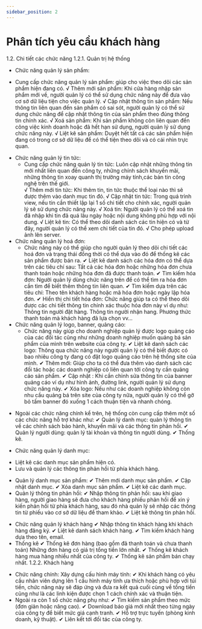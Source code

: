 ```yaml
---
sidebar_position: 2
---
```


# Phân tích yêu cầu khách hàng
1.2. Chi tiết các chức năng
1.2.1. Quản trị hệ thống
* Chức năng quản lý sản phẩm:
- Cung cấp chức năng quản lý sản phẩm: giúp cho việc theo dõi các sản phẩm hiện đang có. 
√ Thêm mới sản phẩm: Khi cửa hàng nhập sản phẩm mới về, người quản lý có thể sử dụng chức năng này để đưa vào cơ sở dữ liệu tiện cho việc quản lý.
√ Cập nhật thông tin sản phẩm: Nếu thông tin liên quan đến sản phẩm có sai sót, người quản lý có thể sử dụng chức năng để cập nhật thông tin của sản phẩm theo đúng thông tin chính xác.
√ Xoá sản phẩm: Khi sản phẩm không còn liên quan đến công việc kinh doanh hoặc đã hết hạn sử dụng, người quản lý sử dụng chức năng này. 
√ Liệt kê sản phẩm: Duyệt hết tất cả các sản phẩm hiện đang có trong cơ sở dữ liệu để có thể tiện theo dõi và có cái nhìn trực quan.
* Chức năng quản lý tin tức:
	- Cung cấp chức năng quản lý tin tức: Luôn cập nhật những thông tin mới nhất liên quan đến công ty, những chính sách khuyến mãi, những thông tin xoay quanh thị trường máy tính,các bản tin công nghệ trên thế giới.	
√ Thêm mới tin tức: Khi thêm tin, tin tức thuộc thể loại nào thì sẽ được thêm vào danh mục tin đó.
√ Cập nhật tin tức: Trong quá trình view, nếu tin cần thiết lập lại 1 số chi tiết cho chính xác, người quản lý sẽ sử dụng chức năng này.
√ Xoá tin: Người quản lý có thể xoá tin đã nhập khi tin đã quá lâu ngày hoặc nội dung không phù hợp với nội dung. 
√ Liệt kê tin: Có thể theo dõi danh sách các tin hiện có và từ đây, người quản lý có thể xem chi tiết của tin đó.
√ Cho phép upload ảnh lên server.
* Chức năng quản lý hoá đơn:
	- Chức năng này có thể giúp cho người quản lý theo dõi chi tiết các hoá đơn và trạng thái đồng thời có thể dựa vào đó để thống kê các sản phẩm được bán ra.	
✔ Liệt kê danh sách các hóa đơn có thể dựa trên các tiêu chí sau: Tất cả các hóa đơn hoặc những hóa đơn chưa thanh toán hoặc những hóa đơn đã được thanh toán.
✔ Tìm kiếm hóa đơn: Người quản lý dùng chức năng trên để có thể tìm ra hóa đơn cần tìm để biết thêm thông tin liên quan.
✔ Tìm kiếm dựa trên các tiêu chí: Theo tên khách hàng hoặc mã hóa đơn hoặc ngày lập hóa đơn.
✔ Hiển thị chi tiết hóa đơn: Chức năng giúp ta có thể theo dõi được các chi tiết thông tin chính xác thuộc hóa đơn này ví dụ như:
Thông tin người đặt hàng.
Thông tin người nhận hang.
Phương thức thanh toán mà khách hàng đã lựa chọn vv…
* Chức năng quản lý logo, banner, quảng cáo:
	- Chức năng này giúp cho doanh nghiệp quản lý được logo quảng cáo của các đối tác cũng như những doanh nghiệp muốn quảng bá sản phẩm của mình trên website của công ty.
✔ Liệt kê danh sách các logo: Thông qua chức năng này người quản lý có thể biết được có bao nhiêu công ty đang có đặt logo quảng cáo trên hệ thống site của mình.
✔ Thêm mới: Giúp cho ta có thể đưa thêm vào danh sách các đối tác hoặc các doanh nghiệp có liên quan tới công ty cần quảng cáo sản phẩm. 
✔ Cập nhật : Khi cần chỉnh sửa thông tin của banner quảng cáo ví dụ như hình ảnh, đường link, người quản lý sử dụng chức năng này.
✔ Xóa logo: Nếu như các doanh nghiệp không còn nhu cầu quảng bá trên site của công ty nữa, người quản lý có thể gỡ bỏ tấm banner đó xuống 1 cách thuận tiện và nhanh chóng.
- Ngoài các chức năng chính kể trên, hệ thống còn cung cấp thêm một số các chức năng hỗ trợ khác như:
✔ Quản lý danh mục: quản lý thông tin về các chính sách bảo hành, khuyến mãi và các thông tin phản hồi.
✔ Quản lý người dùng: quản lý tài khoản và thông tin người dùng.
✔ Thống kê.
* Chức năng quản lý danh mục:
- Liệt kê các danh mục sản phẩm hiện có.
- Lưu và quản lý các thông tin phản hồi từ phía khách hàng.
 + Quản lý danh mục sản phẩm:
✔ Thêm mới danh mục sản phẩm. 
✔ Cập nhật danh mục.
✔ Xóa danh mục sản phẩm. 
✔ Liệt kê các danh mục. 
 + Quản lý thông tin phản hồi:
✔ Nhập thông tin phản hồi: sau khi giao hàng, người giao hàng sẽ đưa cho khách hàng phiếu phản hồi để xin ý kiến phản hồi từ phía khách hàng, sau đó nhà quản lý sẽ nhập các thông tin từ phiếu vào cơ sở dữ liệu để tham khảo.
✔ Liệt kê thông tin phản hồi. 
* Chức năng quản lý khách hàng
✔ Nhập thông tin khách hàng khi khách hàng đăng ký. 
✔ Liệt kê danh sách khách hàng.
✔ Tìm kiếm khách hàng dựa theo tên, email.
* Thống kê 
✔ Thống kê đơn hàng (bao gồm đã thanh toán và chưa thanh toán)
		Những đơn hàng có giá trị tổng tiền lớn nhất.
✔ Thống kê khách hàng mua hàng nhiều nhất của công ty.
	✔ Thống kê sản phẩm bán chạy nhất.
1.2.2. Khách hàng
- Chức năng chính: Xây dựng cấu hình máy tính:
✔ Khi khách hàng có yêu cầu nhân viên dựng lên 1 cấu hình máy tính ưa thích hoặc phù hợp với túi tiền, chức năng này sẽ đáp ứng và đưa ra kết quả cuối cùng về tổng tiền cũng như là các linh kiện được chọn 1 cách chính xác và thuận tiện.
- Ngoài ra còn 1 số chức năng phụ như:
✔ Tìm kiếm sản phẩm theo mức (đơn giản hoặc nâng cao).
✔ Download báo giá mới nhất theo từng ngày của công ty để biết mức giá cạnh tranh.
✔ Hỗ trợ trực tuyến (phòng kinh doanh, kỹ thuật).
✔ Liên kết tới đối tác của công ty.

